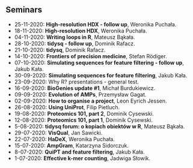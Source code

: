 ## Seminars

 - 25-11-2020: **High-resolution HDX - follow up**, Weronika Puchała.
 - 18-11-2020: **High-resolution HDX**, Weronika Puchała.
 - 04-11-2020: **Writing loops in R**, Mateusz Bąkała.
 - 28-10-2020: **tidysq - follow up**, Dominik Rafacz.
 - 21-10-2020: **tidysq**, Dominik Rafacz.
 - 14-10-2020: **Frontiers of precision medicine**, Stefan Rödiger.
 - 07-10-2020: **Simulating sequences for feature filtering - follow up**, Jakub Kała.
 - 30-09-2020: **Simulating sequences for feature filtering**, Jakub Kała.
 - 23-09-2020: Why R? presentations - general test.
 - 16-09-2020: **BioGenies update #1**, Michał Burdukiewicz.
 - 09-09-2020: **Evolution of AMPs**, Przemysław Gagat.
 - 02-09-2020: **How to organise a project**, Leon Eyrich Jessen.
 - 26-08-2020: **Using UniProt**, Filip Pietluch.
 - 19-08-2020: **Proteomics 101, part 2**, Dominik Cysewski.
 - 12-08-2020: **Proteomics 101, part 1**, Dominik Cysewski.
 - 5-08-2020: **tidysq forum: o kopiach obiektów w R**, Mateusz Bąkała.
 - 29-07-2020: **VisQual**, Jan Sawicki.
 - 22-07-2020: **HaDeX**, Weronika Puchała.
 - 15-07-2020: **AmpGram**, Katarzyna Sidorczuk.
 - 8-07-2020: **QuiPT and feature filtering**, Jakub Kała.
 - 1-07-2020: **Effective k-mer counting**, Jadwiga Słowik.
